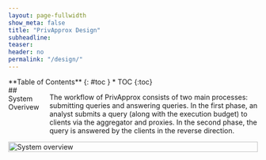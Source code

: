 ```yaml
---
layout: page-fullwidth
show_meta: false
title: "PrivApprox Design"
subheadline:
teaser:
header: no
permalink: "/design/"
---
```


<div class="row">
<div class="medium-4 medium-push-8 columns" markdown="1">
<div class="panel radius" markdown="1">
**Table of Contents**
{: #toc }
*  TOC
{:toc}
</div>
</div><!-- /.medium-4.columns -->


<div class="medium-8 medium-pull-4 columns" markdown="1">
## System Overivew

The workflow of PrivApprox consists of two main processes: submitting queries and answering queries. In the first phase, an analyst submits a query (along with the execution budget) to clients via the aggregator and proxies. In the second phase, the query is answered by the clients in the reverse direction.
</div><!-- /.medium-8.columns -->
<div class="medium-8 medium-pull-4 columns" markdown="1">

<img class="t20" width="100%" src="{{ site.urlimg }}system-overview.png" alt="System overview">

</div>
